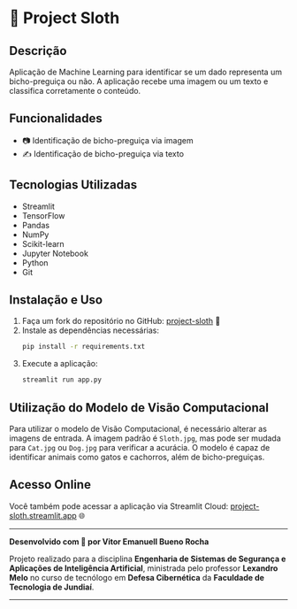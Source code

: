 # 🦥 Project Sloth

## Descrição
Aplicação de Machine Learning para identificar se um dado representa um bicho-preguiça ou não. A aplicação recebe uma imagem ou um texto e classifica corretamente o conteúdo.

## Funcionalidades
- 📷 Identificação de bicho-preguiça via imagem
- ✍️ Identificação de bicho-preguiça via texto

## Tecnologias Utilizadas
- Streamlit
- TensorFlow
- Pandas
- NumPy
- Scikit-learn
- Jupyter Notebook
- Python
- Git

## Instalação e Uso
1. Faça um fork do repositório no GitHub: [project-sloth](https://github.com/seu-usuario/project-sloth) 🍴
2. Instale as dependências necessárias:
    ```bash
    pip install -r requirements.txt
    ```
3. Execute a aplicação:
    ```bash
    streamlit run app.py
    ```

## Utilização do Modelo de Visão Computacional
Para utilizar o modelo de Visão Computacional, é necessário alterar as imagens de entrada. A imagem padrão é `Sloth.jpg`, mas pode ser mudada para `Cat.jpg` ou `Dog.jpg` para verificar a acurácia. O modelo é capaz de identificar animais como gatos e cachorros, além de bicho-preguiças.

## Acesso Online
Você também pode acessar a aplicação via Streamlit Cloud: [project-sloth.streamlit.app](https://project-sloth.streamlit.app) 🌐

---

**Desenvolvido com 💚 por Vitor Emanuell Bueno Rocha** 

Projeto realizado para a disciplina **Engenharia de Sistemas de Segurança e Aplicações de Inteligência Artificial**, ministrada pelo professor **Lexandro Melo** no curso de tecnólogo em **Defesa Cibernética** da **Faculdade de Tecnologia de Jundiaí**.

---

